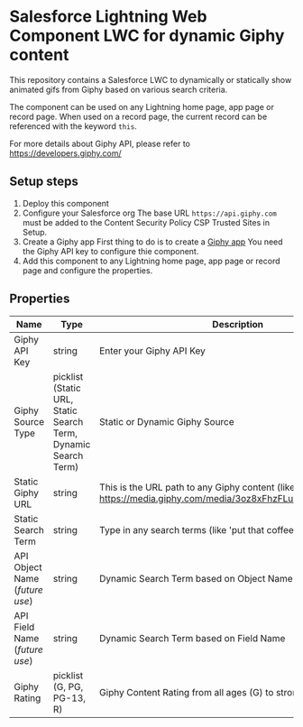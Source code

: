 # Salesforce Lightning Web Component LWC for dynamic Giphy content
This repository contains a Salesforce LWC to dynamically or statically show animated gifs from Giphy based on various search criteria.

The component can be used on any Lightning home page, app page or record page.
When used on a record page, the current record can be referenced with the keyword `this`.

For more details about Giphy API, please refer to https://developers.giphy.com/

## Setup steps
1. Deploy this component
2. Configure your Salesforce org
 The base URL `https://api.giphy.com` must be added to the Content Security Policy CSP Trusted Sites in Setup.
3. Create a Giphy app
 First thing to do is to create a [Giphy app](https://developers.giphy.com/dashboard/?create=true)
 You need the Giphy API key to configure thie component.
4. Add this component to any Lightning home page, app page or record page and configure the properties.

## Properties
|Name|Type|Description|
|---|---|---|
|Giphy API Key|string|Enter your Giphy API Key|
|Giphy Source Type|picklist (Static URL, Static Search Term, Dynamic Search Term)|Static or Dynamic Giphy Source|
|Static Giphy URL|string|This is the URL path to any Giphy content (like https://media.giphy.com/media/3oz8xFhzFLuJ1SZo8o/giphy.gif)|
|Static Search Term|string|Type in any search terms (like 'put that coffee down')|
|API Object Name (*future use*)|string|Dynamic Search Term based on Object Name|
|API Field Name (*future use*)|string|Dynamic Search Term based on Field Name|
|Giphy Rating|picklist (G, PG, PG-13, R)|Giphy Content Rating from all ages (G) to strong language (R)|
